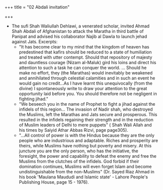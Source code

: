 +++
title = "02 Abdali invitation"

+++
- The sufi Shah Waliullah Dehlawi, a venerated scholar, invited Ahmad Shah Abdali of Afghanistan to attack the Maratha in third battle of Panipat and advised his collaborator Najib al Dawla to launch jehad against Jats. Excerpts:
    - "It has become clear to my mind that the kingdom of heaven has predestined that kafirs should be reduced to a state of humiliation and treated with utter contempt. Should that repository of majesty and dauntless courage (Nizam al-Maluk) gird his loins and direct his attention to such a task he can conquer the world. ... Should he make no effort, they (the Marathas) would inevitably be weakened and annihilated through celestial calamities and in such an event he would gain no credit…As I have learnt this unequivocally (from the divine) I spontaneously write to draw your attention to the great opportunity laid before you. You should therefore not be negligent in fighting jihad."
    - "We beseech you in the name of Prophet to fight a jihad against the infidels of this region… The invasion of Nadir shah, who destroyed the Muslims, left the Marathas and Jats secure and prosperous.  This resulted in the infidels regaining their strength and in the reduction of Muslim leaders of Delhi to mere puppets" ( Shah Wali Allah and his times by Saiyid Athar Abbas Rizvi, page page305).
    - "…All control of power is with the Hindus because they are the only people who are industrious and adaptable.  Riches and prosperity are theirs, while Muslims have nothing but poverty and misery.  At this juncture you are the only person, who has the initiative, the foresight, the power and capability to defeat the enemy and free the Muslims from the clutches of the infidels.  God forbid if their domination continues, Muslims will even forget Islam and become undistinguishable from the non-Muslims" (Dr. Sayed Riaz Ahmad in his book 'Maulana Maududi and Islamic state' - Lahore People's Publishing House, page 15 - 1976). 

